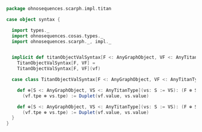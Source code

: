 
```scala
package ohnosequences.scarph.impl.titan

case object syntax {

  import types._
  import ohnosequences.cosas.types._
  import ohnosequences.scarph._, impl._


  implicit def titanObjectValSyntax[F <: AnyGraphObject, VF <: AnyTitanType with F#Raw](vf: F := VF):
    TitanObjectValSyntax[F, VF] =
    TitanObjectValSyntax[F, VF](vf)

  case class TitanObjectValSyntax[F <: AnyGraphObject, VF <: AnyTitanType](vf: F := VF) extends AnyVal {

    def ⊗[S <: AnyGraphObject, VS <: AnyTitanType](vs: S := VS): (F ⊗ S) := Duplet[VF, VS] =
      (vf.tpe ⊗ vs.tpe) := Duplet(vf.value, vs.value)

    def ⊕[S <: AnyGraphObject, VS <: AnyTitanType](vs: S := VS): (F ⊕ S) := Duplet[VF, VS] =
      (vf.tpe ⊕ vs.tpe) := Duplet(vf.value, vs.value)
  }
}

```




[main/scala/ohnosequences/scarph/impl/titan/evals.scala]: evals.scala.md
[main/scala/ohnosequences/scarph/impl/titan/morphisms.scala]: morphisms.scala.md
[main/scala/ohnosequences/scarph/impl/titan/predicates.scala]: predicates.scala.md
[main/scala/ohnosequences/scarph/impl/titan/rewrites.scala]: rewrites.scala.md
[main/scala/ohnosequences/scarph/impl/titan/syntax.scala]: syntax.scala.md
[main/scala/ohnosequences/scarph/impl/titan/titanSchema.scala]: titanSchema.scala.md
[main/scala/ohnosequences/scarph/impl/titan/types.scala]: types.scala.md
[main/scala/ohnosequences/scarph/impl/titan/writes.scala]: writes.scala.md
[test/scala/ohnosequences/scarph/titan/SchemaCreation.scala]: ../../../../../../test/scala/ohnosequences/scarph/titan/SchemaCreation.scala.md
[test/scala/ohnosequences/scarph/titan/schemaTests.scala]: ../../../../../../test/scala/ohnosequences/scarph/titan/schemaTests.scala.md
[test/scala/ohnosequences/scarph/titan/TwitterTitanTest.scala]: ../../../../../../test/scala/ohnosequences/scarph/titan/TwitterTitanTest.scala.md